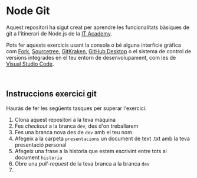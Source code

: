 # Node Git

Aquest repositori ha sigut creat per aprendre les funcionalitats bàsiques de git a l'itinerari de Node.js de la [IT Academy](https://www.barcelonactiva.cat/es/itacademy).

Pots fer aquests exercicis usant la consola o bé alguna interfície gràfica com [Fork](), [Sourcetree](), [GitKraken](), [GitHub Desktop]() o el sistema de control de versions integrades en el teu entorn de desenvolupament, com les de [Visual Studio Code]().

<br>

## Instruccions exercici git

Hauràs de fer les següents tasques per superar l'exercici:

1. Clona aquest repositori a la teva màquina
2. Fes _checkout_ a la branca `dev`, des d'on treballarem
3. Fes una branca nova des de `dev` amb el teu nom
4. Afegeix a la carpeta `presentacions` un document de text .txt amb la teva presentació personal
5. Afegeix una frase a la historia que estem escrivint entre tots al document `historia`
6. Obre una _pull-request_ de la teva branca a la branca `dev`
7. 